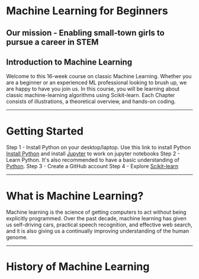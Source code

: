 # Machine Learning for Beginners
## Our mission - Enabling small-town girls to pursue a career in STEM

## Introduction to Machine Learning
Welcome to this 16-week course on classic Machine Learning. Whether you are a beginner or an experienced ML professional looking to brush up, we are happy to have you join us. In this course, you will be learning about classic machine-learning algorithms using Scikit-learn. Each Chapter consists of illustrations, a theoretical overview, and hands-on coding.

_______________________________________________________________________________________________________________________________________________________________________________________________

# Getting Started

Step 1 - Install Python on your desktop/laptop. Use this link to install Python [Install Python](https://www.python.org/about/gettingstarted/) and install [Jupyter](https://jupyter.org/install) to work on jupyter notebooks
Step 2 - Learn Python. It's also recommended to have a basic understanding of [Python](https://www.learnpython.org/).
Step 3 - Create a GitHub account
Step 4 - Explore [Scikit-learn](https://scikit-learn.org/stable/user_guide.html)

_______________________________________________________________________________________________________________________________________________________________________________________________

# What is Machine Learning?

Machine learning is the science of getting computers to act without being explicitly programmed. Over the past decade, machine learning has given us self-driving cars, practical speech recognition, and effective web search, and it is also giving us a continually improving understanding of the human genome.

_______________________________________________________________________________________________________________________________________________________________________________________________

# History of Machine Learning






